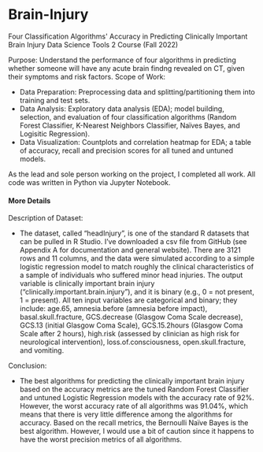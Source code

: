 # Brain-Injury
Four Classification Algorithms' Accuracy in Predicting Clinically Important Brain Injury
Data Science Tools 2 Course (Fall 2022)

Purpose: Understand the performance of four algorithms in predicting whether someone will have any acute brain findng revealed on CT, given their symptoms and risk factors. 
Scope of Work:
- Data Preparation: Preprocessing data and splitting/partitioning them into training and test sets.
- Data Analysis: Exploratory data analysis (EDA); model building, selection, and evaluation of four classification algorithms (Random Forest Classifier, K-Nearest Neighbors Classifier, Naïves Bayes, and Logisitic Regression).
- Data Visualization: Countplots and correlation heatmap for EDA; a table of accuracy, recall and precision scores for all tuned and untuned models.

As the lead and sole person working on the project, I completed all work.
All code was written in Python via Jupyter Notebook.


#### More Details

Description of Dataset:
  - The dataset, called “headInjury”, is one of the standard R datasets that can be pulled in R Studio. I’ve downloaded a csv file from GitHub (see Appendix A for documentation and general website). There are 3121 rows and 11 columns, and the data were simulated according to a simple logistic regression model to match roughly the clinical characteristics of a sample of individuals who suffered minor head injuries. The output variable is clinically important brain injury (“clinically.important.brain.injury”), and it is binary (e.g., 0 = not present, 1 = present). All ten input variables are categorical and binary; they include: age.65, amnesia.before (amnesia before impact), basal.skull.fracture, GCS.decrease (Glasgow Coma Scale decrease), GCS.13 (initial Glasgow Coma Scale), GCS.15.2hours (Glasgow Coma Scale after 2 hours), high.risk (assessed by clinician as high risk for neurological intervention), loss.of.consciousness, open.skull.fracture, and vomiting.

Conclusion:
  - The best algorithms for predicting the clinically important brain injury based on the accuracy metrics are the tuned Random Forest Classifier and untuned Logistic Regression models with the accuracy rate of 92%. However, the worst accuracy rate of all algorithms was 91.04%, which means that there is very little difference among the algorithms for accuracy. Based on the recall metrics, the Bernoulli Naïve Bayes is the best algorithm. However, I would use a bit of caution since it happens to have the worst precision metrics of all algorithms.
